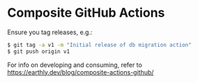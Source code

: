 # Composite GitHub Actions
Ensure you tag releases, e.g.:

```sh
$ git tag -a v1 -m "Initial release of db migration action"
$ git push origin v1
```

For info on developing and consuming, refer to https://earthly.dev/blog/composite-actions-github/

